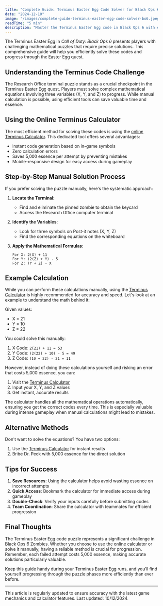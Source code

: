 ```yaml
---
title: "Complete Guide: Terminus Easter Egg Code Solver for Black Ops 6 Zombies"
date: "2024-12-10"
image: "/images/complete-guide-terminus-easter-egg-code-solver-bo6.jpeg"
readTime: "5 min"
description: "Master the Terminus Easter Egg code in Black Ops 6 with our comprehensive guide. Learn how to solve math puzzles efficiently using the online calculator and step-by-step solutions."
---
```


The Terminus Easter Egg in *Call of Duty: Black Ops 6* presents players with challenging mathematical puzzles that require precise solutions. This comprehensive guide will help you efficiently solve these codes and progress through the Easter Egg quest.

## Understanding the Terminus Code Challenge

The Research Office terminal puzzle stands as a crucial checkpoint in the Terminus Easter Egg quest. Players must solve complex mathematical equations involving three variables (X, Y, and Z) to progress. While manual calculation is possible, using efficient tools can save valuable time and essence.

## Using the Online Terminus Calculator

The most efficient method for solving these codes is using the [online Terminus Calculator](https://terminus-calculator.github.io/). This dedicated tool offers several advantages:

- Instant code generation based on in-game symbols
- Zero calculation errors
- Saves 5,000 essence per attempt by preventing mistakes
- Mobile-responsive design for easy access during gameplay

## Step-by-Step Manual Solution Process

If you prefer solving the puzzle manually, here's the systematic approach:

1. **Locate the Terminal**: 
   - Find and eliminate the pinned zombie to obtain the keycard
   - Access the Research Office computer terminal

2. **Identify the Variables**:
   - Look for three symbols on Post-it notes (X, Y, Z)
   - Find the corresponding equations on the whiteboard

3. **Apply the Mathematical Formulas**:
   ```
   For X: 2(X) + 11
   For Y: (2(Z) + Y) - 5
   For Z: (Y + Z) - X
   ```

## Example Calculation

While you can perform these calculations manually, using the [Terminus Calculator](https://terminus-calculator.github.io/) is highly recommended for accuracy and speed. Let's look at an example to understand the math behind it:

Given values:
- X = 21
- Y = 10
- Z = 22

You could solve this manually:
1. X Code: `2(21) + 11 = 53`
2. Y Code: `(2(22) + 10) - 5 = 49`
3. Z Code: `(10 + 22) - 21 = 11`

However, instead of doing these calculations yourself and risking an error that costs 5,000 essence, you can:

1. Visit the [Terminus Calculator](https://terminus-calculator.github.io/)
2. Input your X, Y, and Z values
3. Get instant, accurate results

The calculator handles all the mathematical operations automatically, ensuring you get the correct codes every time. This is especially valuable during intense gameplay when manual calculations might lead to mistakes.

## Alternative Methods

Don't want to solve the equations? You have two options:

1. Use the [Terminus Calculator](https://terminus-calculator.github.io/) for instant results
2. Bribe Dr. Peck with 5,000 essence for the direct solution

## Tips for Success

1. **Save Resources**: Using the calculator helps avoid wasting essence on incorrect attempts
2. **Quick Access**: Bookmark the calculator for immediate access during gameplay
3. **Double-Check**: Verify your inputs carefully before submitting codes
4. **Team Coordination**: Share the calculator with teammates for efficient progression

## Final Thoughts

The Terminus Easter Egg code puzzle represents a significant challenge in Black Ops 6 Zombies. Whether you choose to use the [online calculator](https://terminus-calculator.github.io/) or solve it manually, having a reliable method is crucial for progression. Remember, each failed attempt costs 5,000 essence, making accurate solutions particularly valuable.

Keep this guide handy during your Terminus Easter Egg runs, and you'll find yourself progressing through the puzzle phases more efficiently than ever before.

---

This article is regularly updated to ensure accuracy with the latest game mechanics and calculator features. Last updated: 10/12/2024.